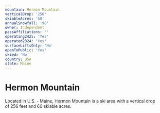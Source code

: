 ```yaml
---
mountain: Hermon Mountain
verticalDrop: '256'
skiableAcres: '60'
annualSnowfall: '90'
owner: Independent
passAffiliations: ''
operating2425: 'Yes'
operated2324: 'Yes'
surfaceLiftsOnly: 'No'
openToPublic: 'Yes'
skied: 'No'
country: USA
state: Maine
---
```


# Hermon Mountain

Located in U.S. - Maine, Hermon Mountain is a ski area with a vertical drop of 256 feet and 60 skiable acres.
